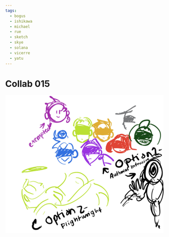 ```yaml
---
tags:
  - bogus
  - ishikawa
  - michael
  - rue
  - sketch
  - skye
  - solana
  - vicerre
  - yatu
---
```


# Collab 015

<img src="assets/2025-03-29_panel-026.png">
